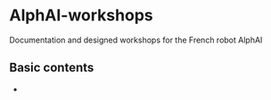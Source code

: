 # AlphAI-workshops
Documentation and designed workshops for the French robot AlphAI
## Basic contents
* 
